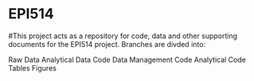 # EPI514

#This project acts as a repository for code, data and other supporting documents for the EPI514 project. Branches are divded into:

Raw Data
Analytical Data
Code
Data Management Code
Analytical Code
Tables
Figures
  
  
